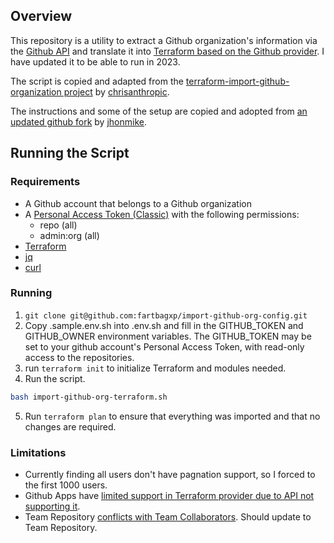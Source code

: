## Overview

This repository is a utility to extract a Github organization's information via the [Github API](https://docs.github.com/en) and translate it into [Terraform based on the Github provider](https://registry.terraform.io/providers/integrations/github/latest/docs). I have updated it to be able to run in 2023.

The script is copied and adapted from the [terraform-import-github-organization project](https://github.com/chrisanthropic/terraform-import-github-organization) by [chrisanthropic](https://github.com/chrisanthropic).

The instructions and some of the setup are copied and adopted from [an updated github fork](https://github.com/jhonmike/terraform-import-github-organization) by [jhonmike](https://github.com/jhonmike).

## Running the Script

### Requirements

- A Github account that belongs to a Github organization
- A [Personal Access Token (Classic)](https://help.github.com/articles/creating-a-personal-access-token-for-the-command-line/) with the following permissions:
  - repo (all)
  - admin:org (all)
- [Terraform](https://developer.hashicorp.com/terraform/downloads)
- [jq](https://stedolan.github.io/jq/)
- [curl](https://curl.se/docs/manpage.html)

### Running

1. `git clone git@github.com:fartbagxp/import-github-org-config.git`
2. Copy .sample.env.sh into .env.sh and fill in the GITHUB_TOKEN and GITHUB_OWNER environment variables. The GITHUB_TOKEN may be set to your github account's Personal Access Token, with read-only access to the repositories.
3. run `terraform init` to initialize Terraform and modules needed.
4. Run the script.

```bash
bash import-github-org-terraform.sh
```

5. Run `terraform plan` to ensure that everything was imported and that no changes are required.

### Limitations

- Currently finding all users don't have pagnation support, so I forced to the first 1000 users.
- Github Apps have [limited support in Terraform provider due to API not supporting it](https://github.com/integrations/terraform-provider-github/issues/509).
- Team Repository [conflicts with Team Collaborators](https://registry.terraform.io/providers/integrations/github/latest/docs/resources/team_repository). Should update to Team Repository.
